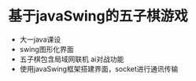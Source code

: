 # 基于javaSwing的五子棋游戏
- 大一java课设   
- swing图形化界面  
- 五子棋包含局域网联机 ai对战功能
- 使用javaSwing框架搭建界面，socket进行通讯传输
